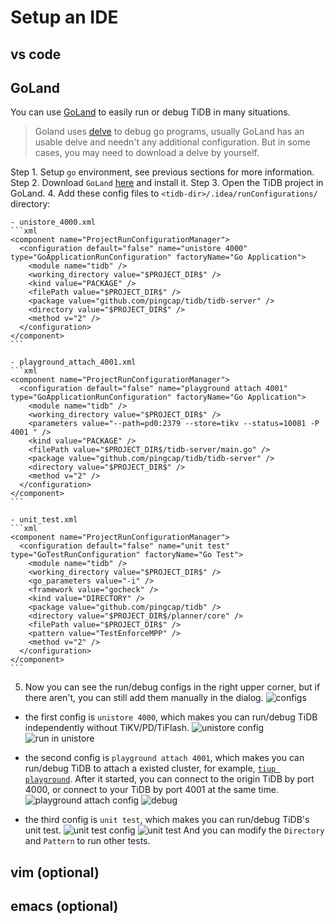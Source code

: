 # Setup an IDE

## vs code

## GoLand

You can use [GoLand](https://www.jetbrains.com/go/) to easily run or debug TiDB in many situations.

> Goland uses [delve](https://github.com/go-delve/delve) to debug go programs, usually GoLand has an usable delve and needn't any additional configuration. But in some cases, you may need to download a delve by yourself.

Step 1. Setup `go` environment, see previous sections for more information.
Step 2. Download `GoLand` [here](https://www.jetbrains.com/go/download/) and install it.
Step 3. Open the TiDB project in GoLand.
4. Add these config files to `<tidb-dir>/.idea/runConfigurations/` directory:

    - unistore_4000.xml
    ```xml
    <component name="ProjectRunConfigurationManager">
      <configuration default="false" name="unistore 4000" type="GoApplicationRunConfiguration" factoryName="Go Application">
        <module name="tidb" />
        <working_directory value="$PROJECT_DIR$" />
        <kind value="PACKAGE" />
        <filePath value="$PROJECT_DIR$" />
        <package value="github.com/pingcap/tidb/tidb-server" />
        <directory value="$PROJECT_DIR$" />
        <method v="2" />
      </configuration>
    </component>
    ```

    - playground_attach_4001.xml
    ```xml
    <component name="ProjectRunConfigurationManager">
      <configuration default="false" name="playground attach 4001" type="GoApplicationRunConfiguration" factoryName="Go Application">
        <module name="tidb" />
        <working_directory value="$PROJECT_DIR$" />
        <parameters value="--path=pd0:2379 --store=tikv --status=10081 -P 4001 " />
        <kind value="PACKAGE" />
        <filePath value="$PROJECT_DIR$/tidb-server/main.go" />
        <package value="github.com/pingcap/tidb/tidb-server" />
        <directory value="$PROJECT_DIR$" />
        <method v="2" />
      </configuration>
    </component>
    ```
  
    - unit_test.xml
    ```xml
    <component name="ProjectRunConfigurationManager">
      <configuration default="false" name="unit test" type="GoTestRunConfiguration" factoryName="Go Test">
        <module name="tidb" />
        <working_directory value="$PROJECT_DIR$" />
        <go_parameters value="-i" />
        <framework value="gocheck" />
        <kind value="DIRECTORY" />
        <package value="github.com/pingcap/tidb" />
        <directory value="$PROJECT_DIR$/planner/core" />
        <filePath value="$PROJECT_DIR$" />
        <pattern value="TestEnforceMPP" />
        <method v="2" />
      </configuration>
    </component>
    ```

5. Now you can see the run/debug configs in the right upper corner, but if there aren't, you can still add them manually in the dialog.
![configs](https://user-images.githubusercontent.com/30543181/118766709-63ea0200-b8af-11eb-9176-bc3fb6f566d4.png)

 - the first config is `unistore 4000`, which makes you can run/debug TiDB independently without TiKV/PD/TiFlash.
 ![unistore config](https://user-images.githubusercontent.com/30543181/118766909-a4498000-b8af-11eb-8e20-9e2aff1a0b44.png)
 ![run in unistore](https://user-images.githubusercontent.com/30543181/118769645-f9d35c00-b8b2-11eb-9048-1b696ead2815.png)

 - the second config is `playground attach 4001`, which makes you can run/debug TiDB to attach a existed cluster, for example, [`tiup playground`](https://docs.pingcap.com/zh/tidb/stable/tiup-playground).
   After it started, you can connect to the origin TiDB by port 4000, or connect to your TiDB by port 4001 at the same time.
![playground attach config](https://user-images.githubusercontent.com/30543181/118767132-f38fb080-b8af-11eb-93cd-bdbe95ff2102.png)
![debug](https://user-images.githubusercontent.com/30543181/118771847-9860bc80-b8b5-11eb-856f-4b4f21d035de.png)


 - the third config is `unit test`, which makes you can run/debug TiDB's unit test.
![unit test config](https://user-images.githubusercontent.com/30543181/118767852-dad3ca80-b8b0-11eb-86ae-306bd4a995bc.png)
![unit test](https://user-images.githubusercontent.com/30543181/118769164-7285e880-b8b2-11eb-923e-c3eaffcddfd6.png)
   And you can modify the `Directory` and `Pattern` to run other tests.

## vim \(optional\)

## emacs \(optional\)
